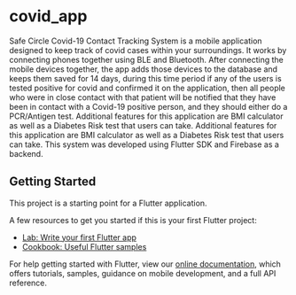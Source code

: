 # covid_app

Safe Circle Covid-19 Contact Tracking System is a mobile application designed to keep track of covid cases within your surroundings. It works by connecting phones together using BLE and Bluetooth. After connecting the mobile devices together, the app adds those devices to the database and keeps them saved for 14 days, during this time period if any of the users is tested positive for covid and confirmed it on the application, then all people who were in close contact with that patient will be notified that they have been in contact with a Covid-19 positive person, and they should either do a PCR/Antigen test. Additional features for this application are BMI calculator as well as a Diabetes Risk test that users can take.
Additional features for this application are BMI calculator as well as a Diabetes Risk test that users can take. This system was developed using Flutter SDK and Firebase as a backend. 
## Getting Started

This project is a starting point for a Flutter application.

A few resources to get you started if this is your first Flutter project:

- [Lab: Write your first Flutter app](https://flutter.dev/docs/get-started/codelab)
- [Cookbook: Useful Flutter samples](https://flutter.dev/docs/cookbook)

For help getting started with Flutter, view our
[online documentation](https://flutter.dev/docs), which offers tutorials,
samples, guidance on mobile development, and a full API reference.
